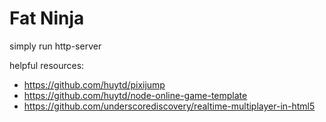 Fat Ninja
================

simply run http-server

helpful resources:
 - https://github.com/huytd/pixijump
 - https://github.com/huytd/node-online-game-template
 - https://github.com/underscorediscovery/realtime-multiplayer-in-html5